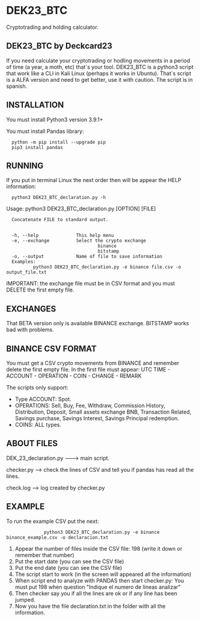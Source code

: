 # DEK23_BTC
Cryptotrading and holding calculator. 

DEK23_BTC by Deckcard23
------------------------
If you need calculate your cryptotrading or hodling movements in a period of time (a year, a moth, etc) that´s your tool.
DEK23_BTC is a python3 script that work like a CLI in Kali Linux (perhaps it works in Ubuntu).
That´s script is a ALFA version and need to get better, use it with caution.
The script is in spanish.

INSTALLATION
------------
You must install Python3 version 3.9.1+

You must install Pandas library:

      python -m pip install --upgrade pip
      pip3 install pandas
      
RUNNING
-------
If you put in terminal Linux the next order then will be appear the HELP information: 

      python3 DEK23_BTC_declaration.py -h

Usage: python3 DEK23_BTC_declaration.py [OPTION] [FILE]

      Concatenate FILE to standard output.


      -h, --help              This help menu
      -e, --exchange          Select the crypto exchange
                                      binance
                                      bitstamp
      -o, --output            Name of file to save information
      Examples:
              python3 DEK23_BTC_declaration.py -e binance file.csv -o output_file.txt
        
IMPORTANT: the exchange file must be in CSV format and you must DELETE the first empty file.

EXCHANGES
---------
That BETA version only is available BINANCE exchange. BITSTAMP works bad with problems.

BINANCE CSV FORMAT
------------------
You must get a CSV crypto movements from BINANCE and remember delete the first empty file.
In the first file must appear: UTC TIME - ACCOUNT - OPERATION - COIN - CHANGE - REMARK

The scripts only support:
- Type ACCOUNT: Spot.
- OPERATIONS: Sell, Buy, Fee, Withdraw, Commission History, Distribution, Deposit, Small assets exchange BNB, Transaction Related, Savings purchase, Savings Interest, Savings Principal redemption.
- COINS: ALL types. 

ABOUT FILES
-----------
DEK_23_declaration.py ---> main script.

checker.py --> check the lines of CSV and tell you if pandas has read all the lines.

check.log --> log created by checker.py

EXAMPLE
-------
To run the example CSV put the next:

                  python3 DEK23_BTC_declaration.py -e binance binance_example.csv -o declaracion.txt 

1. Appear the number of files inside the CSV file: 198 (write it down or remember that number)
2. Put the start date (you can see the CSV file)
3. Put the end date (you can see the CSV file)
4. The script start to work (in the screen will appeared all the information)
5. When script end to analyze with PANDAS then start checker.py: You must put 198 when question "Indique el numero de lineas analizar"
6. Then checker say you if all the lines are ok or if any line has been jumped.
7. Now you have the file declaration.txt in the folder with all the information.
